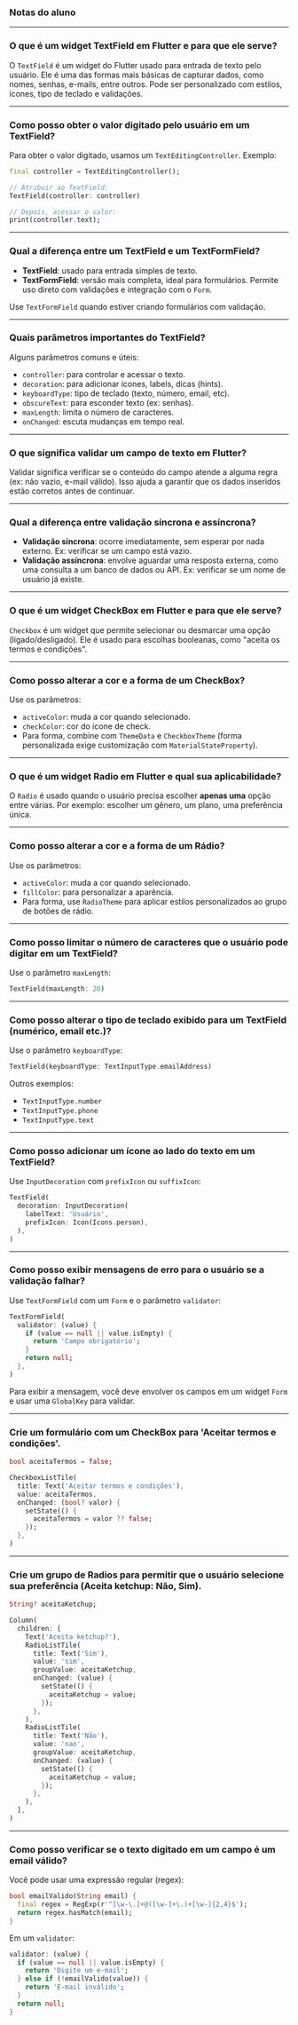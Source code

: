 
### Notas do aluno

---

### O que é um widget TextField em Flutter e para que ele serve?

O `TextField` é um widget do Flutter usado para entrada de texto pelo usuário. Ele é uma das formas mais básicas de capturar dados, como nomes, senhas, e-mails, entre outros. Pode ser personalizado com estilos, ícones, tipo de teclado e validações.

---

### Como posso obter o valor digitado pelo usuário em um TextField?

Para obter o valor digitado, usamos um `TextEditingController`. Exemplo:

```dart
final controller = TextEditingController();

// Atribuir ao TextField:
TextField(controller: controller)

// Depois, acessar o valor:
print(controller.text);
```

---

### Qual a diferença entre um TextField e um TextFormField?

* **TextField**: usado para entrada simples de texto.
* **TextFormField**: versão mais completa, ideal para formulários. Permite uso direto com validações e integração com o `Form`.

Use `TextFormField` quando estiver criando formulários com validação.

---

### Quais parâmetros importantes do TextField?

Alguns parâmetros comuns e úteis:

* `controller`: para controlar e acessar o texto.
* `decoration`: para adicionar ícones, labels, dicas (hints).
* `keyboardType`: tipo de teclado (texto, número, email, etc).
* `obscureText`: para esconder texto (ex: senhas).
* `maxLength`: limita o número de caracteres.
* `onChanged`: escuta mudanças em tempo real.

---

### O que significa validar um campo de texto em Flutter?

Validar significa verificar se o conteúdo do campo atende a alguma regra (ex: não vazio, e-mail válido). Isso ajuda a garantir que os dados inseridos estão corretos antes de continuar.

---

### Qual a diferença entre validação síncrona e assíncrona?

* **Validação síncrona**: ocorre imediatamente, sem esperar por nada externo. Ex: verificar se um campo está vazio.
* **Validação assíncrona**: envolve aguardar uma resposta externa, como uma consulta a um banco de dados ou API. Ex: verificar se um nome de usuário já existe.

---

### O que é um widget CheckBox em Flutter e para que ele serve?

`Checkbox` é um widget que permite selecionar ou desmarcar uma opção (ligado/desligado). Ele é usado para escolhas booleanas, como "aceita os termos e condições".

---

### Como posso alterar a cor e a forma de um CheckBox?

Use os parâmetros:

* `activeColor`: muda a cor quando selecionado.
* `checkColor`: cor do ícone de check.
* Para forma, combine com `ThemeData` e `CheckboxTheme` (forma personalizada exige customização com `MaterialStateProperty`).

---

### O que é um widget Radio em Flutter e qual sua aplicabilidade?

O `Radio` é usado quando o usuário precisa escolher **apenas uma** opção entre várias. Por exemplo: escolher um gênero, um plano, uma preferência única.

---

### Como posso alterar a cor e a forma de um Rádio?

Use os parâmetros:

* `activeColor`: muda a cor quando selecionado.
* `fillColor`: para personalizar a aparência.
* Para forma, use `RadioTheme` para aplicar estilos personalizados ao grupo de botões de rádio.

---

### Como posso limitar o número de caracteres que o usuário pode digitar em um TextField?

Use o parâmetro `maxLength`:

```dart
TextField(maxLength: 20)
```

---

### Como posso alterar o tipo de teclado exibido para um TextField (numérico, email etc.)?

Use o parâmetro `keyboardType`:

```dart
TextField(keyboardType: TextInputType.emailAddress)
```

Outros exemplos:

* `TextInputType.number`
* `TextInputType.phone`
* `TextInputType.text`

---

### Como posso adicionar um ícone ao lado do texto em um TextField?

Use `InputDecoration` com `prefixIcon` ou `suffixIcon`:

```dart
TextField(
  decoration: InputDecoration(
    labelText: 'Usuário',
    prefixIcon: Icon(Icons.person),
  ),
)
```

---

### Como posso exibir mensagens de erro para o usuário se a validação falhar?

Use `TextFormField` com um `Form` e o parâmetro `validator`:

```dart
TextFormField(
  validator: (value) {
    if (value == null || value.isEmpty) {
      return 'Campo obrigatório';
    }
    return null;
  },
)
```

Para exibir a mensagem, você deve envolver os campos em um widget `Form` e usar uma `GlobalKey` para validar.

---

### Crie um formulário com um CheckBox para 'Aceitar termos e condições'.

```dart
bool aceitaTermos = false;

CheckboxListTile(
  title: Text('Aceitar termos e condições'),
  value: aceitaTermos,
  onChanged: (bool? valor) {
    setState(() {
      aceitaTermos = valor ?? false;
    });
  },
)
```

---

### Crie um grupo de Radios para permitir que o usuário selecione sua preferência (Aceita ketchup: Não, Sim).

```dart
String? aceitaKetchup;

Column(
  children: [
    Text('Aceita ketchup?'),
    RadioListTile(
      title: Text('Sim'),
      value: 'sim',
      groupValue: aceitaKetchup,
      onChanged: (value) {
        setState(() {
          aceitaKetchup = value;
        });
      },
    ),
    RadioListTile(
      title: Text('Não'),
      value: 'nao',
      groupValue: aceitaKetchup,
      onChanged: (value) {
        setState(() {
          aceitaKetchup = value;
        });
      },
    ),
  ],
)
```

---

### Como posso verificar se o texto digitado em um campo é um email válido?

Você pode usar uma expressão regular (regex):

```dart
bool emailValido(String email) {
  final regex = RegExp(r'^[\w-\.]+@([\w-]+\.)+[\w-]{2,4}$');
  return regex.hasMatch(email);
}
```

Em um `validator`:

```dart
validator: (value) {
  if (value == null || value.isEmpty) {
    return 'Digite um e-mail';
  } else if (!emailValido(value)) {
    return 'E-mail inválido';
  }
  return null;
}
```
